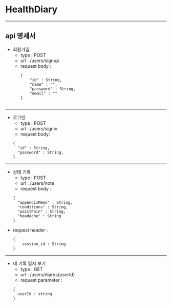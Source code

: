 # HealthDiary

---
## api 명세서

- 회원가입
  - type : POST   
  - url : /users/signup
  - request body :
    ````
    {
        "id" : String,
        "name" : "",
        "password" : String,
        "email" : ""
    }
   
---
- 로그인 
  - type : POST
  - url : /users/signin
  - request body:
  ````
  {
    "id" : String,
    "password" : String,
  }
  ````
---
- 상태 기록
  - type : POST
  - url : /users/note
  - request body :
  ````
  {
    "appendixMemo" : String,
    "conditions" : String,
    "waistPain" : String,
    "headache" : String
  }
  
  ````
- request header :
    ````
    {
        session_id : String
    }
    
    ````

---
- 내 기록 일지 보기
  - type : GET
  - url : /users/diarys{userId}
  - request parameter :
  ````
  {
    userId : string
  }
  
  ````
